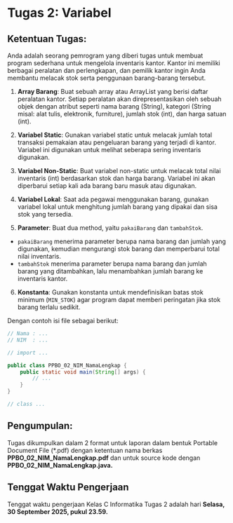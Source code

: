 # Tugas 2: Variabel

## Ketentuan Tugas:

Anda adalah seorang pemrogram yang diberi tugas untuk membuat program sederhana untuk mengelola inventaris kantor. Kantor ini memiliki berbagai peralatan dan perlengkapan, dan pemilik kantor ingin Anda membantu melacak stok serta penggunaan barang-barang tersebut. 

1. **Array Barang**: Buat sebuah array atau ArrayList yang berisi daftar peralatan kantor. Setiap peralatan akan direpresentasikan oleh sebuah objek dengan atribut seperti nama barang (String), kategori (String misal: alat tulis, elektronik, furniture), jumlah stok (int), dan harga satuan (int).

2. **Variabel Static**: Gunakan variabel static untuk melacak jumlah total transaksi pemakaian atau pengeluaran barang yang terjadi di kantor. Variabel ini digunakan untuk melihat seberapa sering inventaris digunakan.

3. **Variabel Non-Static**: Buat variabel non-static untuk melacak total nilai inventaris (int) berdasarkan stok dan harga barang. Variabel ini akan diperbarui setiap kali ada barang baru masuk atau digunakan.

4. **Variabel Lokal**: Saat ada pegawai menggunakan barang, gunakan variabel lokal untuk menghitung jumlah barang yang dipakai dan sisa stok yang tersedia.

5. **Parameter**: Buat dua method, yaitu `pakaiBarang` dan `tambahStok`. 
- `pakaiBarang` menerima parameter berupa nama barang dan jumlah yang digunakan, kemudian mengurangi stok barang dan memperbarui total nilai inventaris. 
- `tambahStok` menerima parameter berupa nama barang dan jumlah barang yang ditambahkan, lalu menambahkan jumlah barang ke inventaris kantor.

6. **Konstanta**: Gunakan konstanta untuk mendefinisikan batas stok minimum (`MIN_STOK`) agar program dapat memberi peringatan jika stok barang terlalu sedikit.

Dengan contoh isi file sebagai berikut:

```java
// Nama : ...
// NIM  : ...

// import ...

public class PPBO_02_NIM_NamaLengkap {
    public static void main(String[] args) {
        // ...
    }
}

// class ...
```

## Pengumpulan:

Tugas dikumpulkan dalam 2 format untuk laporan dalam bentuk Portable Document File (\*.pdf) dengan ketentuan nama berkas **PPBO_02_NIM_NamaLengkap.pdf** dan untuk source kode dengan **PPBO_02_NIM_NamaLengkap.java.**

## Tenggat Waktu Pengerjaan

Tenggat waktu pengerjaan Kelas C Informatika Tugas 2 adalah hari **Selasa, 30 September 2025, pukul 23.59.**
